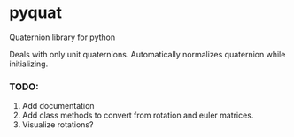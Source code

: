 # pyquat
Quaternion library for python

Deals with only unit quaternions. Automatically normalizes quaternion while initializing.

### TODO:
1. Add documentation
2. Add class methods to convert from rotation and euler matrices.
3. Visualize rotations?
